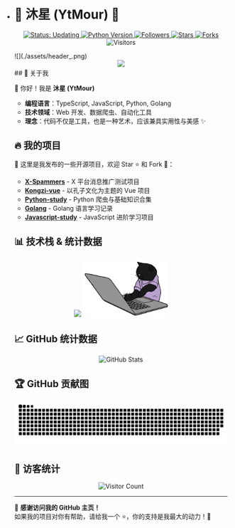 - # 🌟 沐星 (YtMour) 🌟

  <p align="center">
    <!-- 状态徽章 -->
    <a href="https://github.com/YtMour">
      <img src="https://img.shields.io/badge/status-updating-brightgreen.svg" alt="Status: Updating">
    </a>
    <a href="https://github.com/python/cpython">
      <img src="https://img.shields.io/badge/Python-3.12-FF1493.svg" alt="Python Version">
    </a>
    <a href="https://github.com/YtMour?tab=followers">
      <img src="https://img.shields.io/github/followers/YtMour?color=blue&logo=github" alt="Followers">
    </a>
    <a href="https://github.com/YtMour?tab=stars">
      <img src="https://img.shields.io/github/stars/YtMour.svg?logo=github" alt="Stars">
    </a>
    <a href="https://github.com/YtMour?tab=forks">
      <img src="https://img.shields.io/github/forks/YtMour.svg?color=blue&logo=github" alt="Forks">
    </a>
    <img src="https://visitor-badge.laobi.icu/badge?page_id=YtMour.YtMour" alt="Visitors">
  </p>
  ![](./assets/header_.png)
  
  <div align="center">
    <a href="https://github.com/YtMour">
      <img src="https://readme-typing-svg.herokuapp.com/?lines=屏幕前的生活，不是你我的全部;I'm+YtMour+Welcome+!&center=true&size=27">
    </a>
  </div>
  ## 🚀 关于我
  
  👋 你好！我是 **沐星 (YtMour)**
  - **编程语言**：TypeScript, JavaScript, Python, Golang
  - **技术领域**：Web 开发、数据爬虫、自动化工具
  - **理念**：代码不仅是工具，也是一种艺术，应该兼具实用性与美感 ✨
  
  ## 🔥 我的项目
  🚀 这里是我发布的一些开源项目，欢迎 Star ⭐ 和 Fork 🍴：
  - **[X-Spammers](https://github.com/YtMour/X-Spammers)** - X 平台消息推广测试项目
  - **[Kongzi-vue](https://github.com/YtMour/Kongzi-vue)** - 以孔子文化为主题的 Vue 项目
  - **[Python-study](https://github.com/YtMour/Python-study)** - Python 爬虫与基础知识合集
  - **[Golang](https://github.com/YtMour/Golang)** - Golang 语言学习记录
  - **[Javascript-study](https://github.com/YtMour/Javascript-study)** - JavaScript 进阶学习项目
  
  ## 📊 技术栈 & 统计数据
  
  <div align="center">
    <img src="https://github-readme-stats.vercel.app/api/top-langs/?username=YtMour&theme=radical&show_icons=true" />
    <img src="https://github.com/heartyang520/HeartYang.github.io/blob/main/share/hacker_a.gif?raw=true" width="40%">
  </div>
  

  ## 📈 GitHub 统计数据
  
  <p align="center">
    <img src="https://github-readme-stats.vercel.app/api?username=YtMour&show_icons=true&theme=radical" alt="GitHub Stats">
  </p>
  
  
  ##  🏆 GitHub 贡献图

  
  ![GitHub贡献图](https://raw.githubusercontent.com/YtMour/YtMour/main/github-contribution-grid-snake.svg)
  
  ## 🎯 访客统计
  
  <p align="center">
    <img src="https://count.getloli.com/get/@YtMour.github.readme" alt="Visitor Count">
  </p>
  
  ---
  
  🎉 **感谢访问我的 GitHub 主页！**  
  如果我的项目对你有帮助，请给我一个 ⭐，你的支持是我最大的动力！🚀
